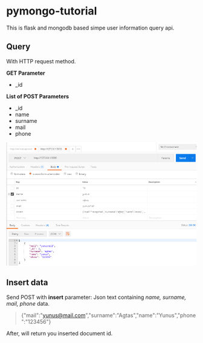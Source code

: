 # pymongo-tutorial
This is flask and mongodb based simpe user information query api.

## Query

With HTTP request method.

**GET Parameter**
* _id

**List of POST Parameters**
* _id
* name
* surname
* mail
* phone



![Postman Image](postman.png)

## Insert data
Send POST with **insert** parameter: Json text containing *name, surname, mail, phone* data.

>{"mail":"yunus@mail.com","surname":"Agtas","name":"Yunus","phone":"123456"}

After, will return you inserted document id.
